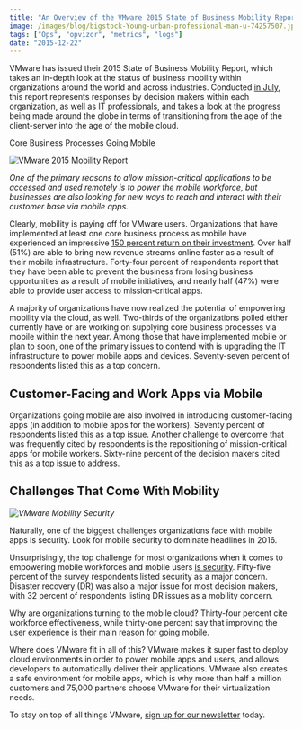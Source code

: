 ```yaml
---
title: "An Overview of the VMware 2015 State of Business Mobility Report and What it Means for VMware Monitoring"
image: /images/blog/bigstock-Young-urban-professional-man-u-74257507.jpg
tags: ["Ops", "opvizor", "metrics", "logs"]
date: "2015-12-22"
---
```


VMware has issued their 2015 State of Business Mobility Report, which takes an in-depth look at the status of business mobility within organizations around the world and across industries. Conducted [in July](http://money.cnn.com/news/newsfeeds/articles/marketwire/11G071538-001.htm), this report represents responses by decision makers within each organization, as well as IT professionals, and takes a look at the progress being made around the globe in terms of transitioning from the age of the client-server into the age of the mobile cloud.

Core Business Processes Going Mobile

![VMware 2015 Mobility Report](/images/blog/bigstock-Young-urban-professional-man-u-74257507.jpg)

_One of the primary reasons to allow mission-critical applications to be accessed and used remotely is to power the mobile workforce, but businesses are also looking for new ways to reach and interact with their customer base via mobile apps._

Clearly, mobility is paying off for VMware users. Organizations that have implemented at least one core business process as mobile have experienced an impressive [150 percent return on their investment](http://ir.vmware.com/releasedetail.cfm?ReleaseID=942103). Over half (51%) are able to bring new revenue streams online faster as a result of their mobile infrastructure. Forty-four percent of respondents report that they have been able to prevent the business from losing business opportunities as a result of mobile initiatives, and nearly half (47%) were able to provide user access to mission-critical apps.

A majority of organizations have now realized the potential of empowering mobility via the cloud, as well. Two-thirds of the organizations polled either currently have or are working on supplying core business processes via mobile within the next year. Among those that have implemented mobile or plan to soon, one of the primary issues to contend with is upgrading the IT infrastructure to power mobile apps and devices. Seventy-seven percent of respondents listed this as a top concern.

## Customer-Facing and Work Apps via Mobile

Organizations going mobile are also involved in introducing customer-facing apps (in addition to mobile apps for the workers). Seventy percent of respondents listed this as a top issue. Another challenge to overcome that was frequently cited by respondents is the repositioning of mission-critical apps for mobile workers. Sixty-nine percent of the decision makers cited this as a top issue to address.

## Challenges That Come With Mobility

_![VMware Mobility Security](/images/blog/bigstock-Computer-security-81309437.jpg)_

Naturally, one of the biggest challenges organizations face with mobile apps is security. Look for mobile security to dominate headlines in 2016.

Unsurprisingly, the top challenge for most organizations when it comes to empowering mobile workforces and mobile users [is security](http://blogs.air-watch.com/2015/11/2015-state-business-mobility-report/#.VmMDmrgrJmN). Fifty-five percent of the survey respondents listed security as a major concern. Disaster recovery (DR) was also a major issue for most decision makers, with 32 percent of respondents listing DR issues as a mobility concern.

Why are organizations turning to the mobile cloud? Thirty-four percent cite workforce effectiveness, while thirty-one percent say that improving the user experience is their main reason for going mobile.

Where does VMware fit in all of this? VMware makes it super fast to deploy cloud environments in order to power mobile apps and users, and allows developers to automatically deliver their applications. VMware also creates a safe environment for mobile apps, which is why more than half a million customers and 75,000 partners choose VMware for their virtualization needs.

To stay on top of all things VMware, [sign up for our newsletter](http://opvizor.us6.list-manage.com/subscribe?u=5e67b89e18341af0e8844b002&id=1e918cd24e) today.
